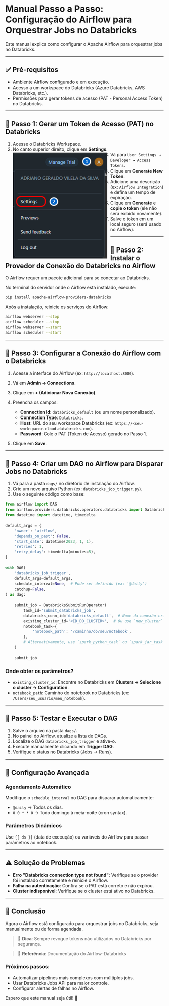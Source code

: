 # Manual Passo a Passo: Configuração do Airflow para Orquestrar Jobs no Databricks

Este manual explica como configurar o Apache Airflow para orquestrar jobs no Databricks.

---

## ✅ Pré-requisitos

* Ambiente Airflow configurado e em execução.
* Acesso a um workspace do Databricks (Azure Databricks, AWS Databricks, etc.).
* Permissões para gerar tokens de acesso (PAT - Personal Access Token) no Databricks.

---

## 🧩 Passo 1: Gerar um Token de Acesso (PAT) no Databricks

1. Acesse o Databricks Workspace.
2. No canto superior direito, clique em **Settings**.<br>
   <img src="https://github.com/Adrianogvs/airflow-databricks-orchestration/blob/main/img/01.png" alt="Settings" style="float: left; margin-right: 10px;" width="300">
4. Vá para `User Settings → Developer → Access Tokens`.
5. Clique em **Generate New Token**.
6. Adicione uma descrição (ex: `Airflow Integration`) e defina um tempo de expiração.
7. Clique em **Generate** e **copie o token** (ele não será exibido novamente).
8. Salve o token em um local seguro (será usado no Airflow).

---

## 🧩 Passo 2: Instalar o Provedor de Conexão do Databricks no Airflow

O Airflow requer um pacote adicional para se conectar ao Databricks.

No terminal do servidor onde o Airflow está instalado, execute:

```bash
pip install apache-airflow-providers-databricks
```

Após a instalação, reinicie os serviços do Airflow:

```bash
airflow webserver --stop  
airflow scheduler --stop  
airflow webserver --start  
airflow scheduler --start  
```

---

## 🧩 Passo 3: Configurar a Conexão do Airflow com o Databricks

1. Acesse a interface do Airflow (ex: `http://localhost:8080`).

2. Vá em **Admin → Connections**.

3. Clique em **+ (Adicionar Nova Conexão)**.

4. Preencha os campos:

   * **Connection Id**: `databricks_default` (ou um nome personalizado).
   * **Connection Type**: `Databricks`.
   * **Host**: URL do seu workspace Databricks (ex: `https://<seu-workspace>.cloud.databricks.com`).
   * **Password**: Cole o PAT (Token de Acesso) gerado no Passo 1.

5. Clique em **Save**.

---

## 🧩 Passo 4: Criar um DAG no Airflow para Disparar Jobs no Databricks

1. Vá para a pasta `dags/` no diretório de instalação do Airflow.
2. Crie um novo arquivo Python (ex: `databricks_job_trigger.py`).
3. Use o seguinte código como base:

```python
from airflow import DAG
from airflow.providers.databricks.operators.databricks import DatabricksSubmitRunOperator
from datetime import datetime, timedelta

default_args = {
    'owner': 'airflow',
    'depends_on_past': False,
    'start_date': datetime(2023, 1, 1),
    'retries': 1,
    'retry_delay': timedelta(minutes=5),
}

with DAG(
    'databricks_job_trigger',
    default_args=default_args,
    schedule_interval=None,  # Pode ser definido (ex: '@daily')
    catchup=False,
) as dag:

    submit_job = DatabricksSubmitRunOperator(
        task_id='submit_databricks_job',
        databricks_conn_id='databricks_default',  # Nome da conexão criada
        existing_cluster_id='<ID_DO_CLUSTER>',  # Ou use `new_cluster` para criar um novo
        notebook_task={
            'notebook_path': '/caminho/do/seu/notebook',
        },
        # Alternativamente, use `spark_python_task` ou `spark_jar_task`
    )

    submit_job
```

### Onde obter os parâmetros?

* `existing_cluster_id`: Encontre no Databricks em **Clusters → Selecione o cluster → Configuration**.
* `notebook_path`: Caminho do notebook no Databricks (ex: `/Users/seu_usuario/meu_notebook`).

---

## 🧩 Passo 5: Testar e Executar o DAG

1. Salve o arquivo na pasta `dags/`.
2. No painel do Airflow, atualize a lista de DAGs.
3. Localize o DAG `databricks_job_trigger` e ative-o.
4. Execute manualmente clicando em **Trigger DAG**.
5. Verifique o status no Databricks (Jobs → Runs).

---

## 📅 Configuração Avançada

### Agendamento Automático

Modifique o `schedule_interval` no DAG para disparar automaticamente:

* `@daily` → Todos os dias.
* `0 0 * * 0` → Todo domingo à meia-noite (cron syntax).

### Parâmetros Dinâmicos

Use `{{ ds }}` (data de execução) ou variáveis do Airflow para passar parâmetros ao notebook.

---

## ⚠️ Solução de Problemas

* **Erro "Databricks connection type not found"**: Verifique se o provider foi instalado corretamente e reinicie o Airflow.
* **Falha na autenticação**: Confira se o PAT está correto e não expirou.
* **Cluster indisponível**: Verifique se o cluster está ativo no Databricks.

---

## 🚀 Conclusão

Agora o Airflow está configurado para orquestrar jobs no Databricks, seja manualmente ou de forma agendada.

> 📌 **Dica**: Sempre revogue tokens não utilizados no Databricks por segurança.

> 🔗 **Referência**: Documentação do Airflow-Databricks

### Próximos passos:

* Automatizar pipelines mais complexos com múltiplos jobs.
* Usar Databricks Jobs API para maior controle.
* Configurar alertas de falhas no Airflow.

Espero que este manual seja útil! 🚀


[def]: D:\Documents\GitHub\project-with-airflow-docker\img\01.png

